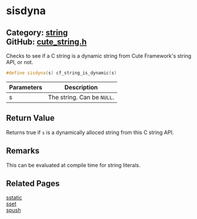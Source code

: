[](../header.md ':include')

# sisdyna

Category: [string](https://github.com/RandyGaul/cute_framework/blob/master/docs/api_reference?id=string)  
GitHub: [cute_string.h](https://github.com/RandyGaul/cute_framework/blob/master/include/cute_string.h)  
---

Checks to see if a C string is a dynamic string from Cute Framework's string API, or not.

```cpp
#define sisdyna(s) cf_string_is_dynamic(s)
```

Parameters | Description
--- | ---
s | The string. Can be `NULL`.

## Return Value

Returns true if `s` is a dynamically alloced string from this C string API.

## Remarks

This can be evaluated at compile time for string literals.

## Related Pages

[sstatic](https://github.com/RandyGaul/cute_framework/blob/master/docs/string/sstatic.md)  
[sset](https://github.com/RandyGaul/cute_framework/blob/master/docs/string/sset.md)  
[spush](https://github.com/RandyGaul/cute_framework/blob/master/docs/string/spush.md)  
